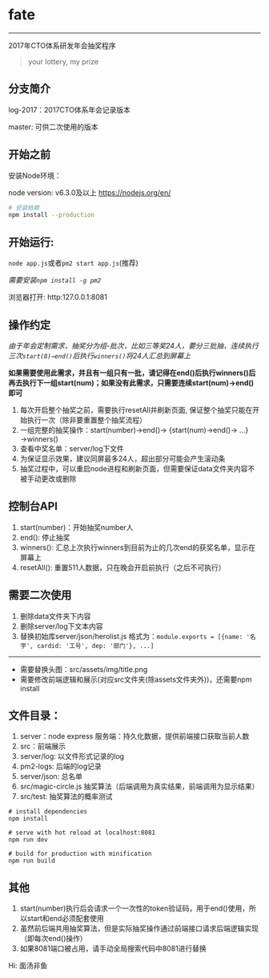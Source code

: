 # fate
----

2017年CTO体系研发年会抽奖程序

> your lottery, my prize

## 分支简介

log-2017：2017CTO体系年会记录版本

master: 可供二次使用的版本

## 开始之前

安装Node环境：

node version: v6.3.0及以上 <https://nodejs.org/en/>

``` bash
# 安装依赖
npm install --production
```

## 开始运行:

`node app.js`或者`pm2 start app.js`(推荐)

*需要安装`npm install -g pm2`*

浏览器打开: http:127.0.0.1:8081

## 操作约定

*由于年会定制需求，抽奖分为组-批次，比如三等奖24人，要分三批抽，连续执行三次`start(8)→end()`后执行`winners()`将24人汇总到屏幕上*

**如果需要使用此需求，并且有一组只有一批，请记得在end()后执行winners()后再去执行下一组start(num)；如果没有此需求，只需要连续start(num)→end()即可**

1. 每次开启整个抽奖之前，需要执行resetAll并刷新页面, 保证整个抽奖只能在开始执行一次（除非要重置整个抽奖流程）
2. 一组完整的抽奖操作：start(number)→end()→ {start(num)→end()→ ...}→winners()
3. 查看中奖名单：server/log下文件
4. 为保证显示效果，建议同屏最多24人，超出部分可能会产生滚动条
5. 抽奖过程中，可以重启node进程和刷新页面，但需要保证data文件夹内容不被手动更改或删除

## 控制台API

1. start(number)：开始抽奖number人
2. end(): 停止抽奖
3. winners(): 汇总上次执行winners到目前为止的几次end的获奖名单，显示在屏幕上
4. resetAll(): 重置511人数据，只在晚会开启前执行（之后不可执行）

## 需要二次使用

1. 删除data文件夹下内容
2. 删除server/log下文本内容
3. 替换初始库server/json/herolist.js 格式为：`module.exports = [{name: '名字', cardid: '工号', dep: '部门'}, ...]`

------

- 需要替换头图：src/assets/img/title.png
- 需要修改前端逻辑和展示(对应src文件夹(除assets文件夹外))，还需要npm install

## 文件目录：
1. server：node express 服务端：持久化数据，提供前端接口获取当前人数
2. src：前端展示
3. server/log: 以文件形式记录的log
4. pm2-logs: 后端的log记录
5. server/json: 总名单
6. src/magic-circle.js 抽奖算法（后端调用为真实结果，前端调用为显示结果）
7. src/test: 抽奖算法的概率测试


```
# install dependencies
npm install

# serve with hot reload at localhost:8081
npm run dev

# build for production with minification
npm run build
```
## 其他

1. start(number)执行后会请求一个一次性的token验证码，用于end()使用，所以start和end必须配套使用
2. 虽然前后端共用抽奖算法，但是实际抽奖操作通过前端接口请求后端逻辑实现（即每次end()操作）
3. 如果8081端口被占用，请手动全局搜索代码中8081进行替换



Hi: 面汤非鱼
